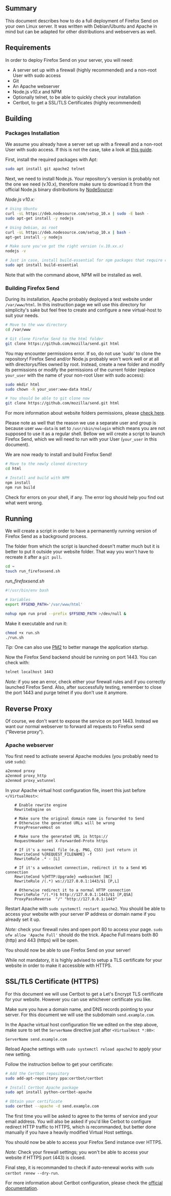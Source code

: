 ## Summary

This document describes how to do a full deployment of Firefox Send on your own Linux server. It was written with Debian/Ubuntu and Apache in mind but can be adapted for other distributions and webservers as well.

## Requirements

In order to deploy Firefox Send on your server, you will need:

* A server set up with a firewall (highly recommended) and a non-root User with sudo access
* Git
* An Apache webserver
* Node.js *v10.x* and NPM
* Optionally telnet, to be able to quickly check your installation
* Certbot, to get a SSL/TLS Certificates (highly recommended)


## Building

### Packages Installation

We assume you already have a server set up with a firewall and a non-root User with sudo access. If this is not the case, take a look at [this guide](https://www.digitalocean.com/community/tutorials/initial-server-setup-with-ubuntu-18-04).

First, install the required packages with Apt:

```sh
sudo apt install git apache2 telnet
```

Next, we need to install Node.js. Your repository's version is probably not the one we need (v.10.x), therefore make sure to download it from the official Node.js binary distributions by [NodeSource](https://github.com/nodesource/distributions/blob/master/README.md#deb):


*Node.js v10.x:*

```sh
# Using Ubuntu
curl -sL https://deb.nodesource.com/setup_10.x | sudo -E bash -
sudo apt-get install -y nodejs

# Using Debian, as root
curl -sL https://deb.nodesource.com/setup_10.x | bash -
apt-get install -y nodejs

# Make sure you've got the right version (v.10.xx.x)
nodejs -v

# Just in case, install build-essential for npm packages that require compiling code from source
sudo apt install build-essential
```

Note that with the command above, NPM will be installed as well.


### Building Firefox Send

During its installation, Apache probably deployed a test website under `/var/www/html`. In this instruction page we will use this directory for simplicity's sake but feel free to create and configure a new virtual-host to suit your needs.

```sh
# Move to the www directory
cd /var/www

# Git clone Firefox Send to the html folder
git clone https://github.com/mozilla/send.git html
```

You may encounter permissions error. If so, do not use 'sudo' to clone the repository! Firefox Send and/or Node.js probably won't work well or at all with directorys/files owned by root.
Instead, create a new folder and modify its permissions or modify the permissions of the current folder (replace `your_user` with the name of your non-root User with sudo access):

```sh
sudo mkdir html
sudo chown -R your_user:www-data html/

# You should be able to git clone now
git clone https://github.com/mozilla/send.git html
```

For more information about website folders permissions, please [check here](https://serverfault.com/a/357109).

Please note as well that the reason we use a separate user and group is because user `www-data` is set to `/usr/sbin/nologin` which means you are not supposed to use it as a regular shell. Bellow we will create a script to launch Firefox Send, which we will need to run with your User (`your_user` in this document).

We are now ready to install and build Firefox Send!

```sh
# Move to the newly cloned directory
cd html

# Install and build with NPM
npm install
npm run build
```

Check for errors on your shell, if any. The error log should help you find out what went wrong.


## Running

We will create a script in order to have a permanently running version of Firefox Send as a background process.

The folder from which the script is launched doesn't matter much but it is better to put it outside your website folder. That way you won't have to recreate it after a `git pull`.

```sh
cd ~
touch run_firefoxsend.sh
```

*run_firefoxsend.sh*
```sh
#!/usr/bin/env bash

# Variables
export FFSEND_PATH='/var/www/html'

nohup npm run prod --prefix $FFSEND_PATH >/dev/null &
```

Make it executable and run it:

```sh
chmod +x run.sh
./run.sh
```

_Tip:_ One can also use [PM2](https://pm2.keymetrics.io/) to better manage the application startup.

Now the Firefox Send backend should be running on port 1443. You can check with:

```sh
telnet localhost 1443
```

*Note:* if you see an error, check either your firewall rules and if you correctly launched Firefox Send. Also, after successfully testing, remember to close the port 1443 and purge telnet if you don't use it anymore.


## Reverse Proxy

Of course, we don't want to expose the service on port 1443. Instead we want our normal webserver to forward all requests to Firefox send ("Reverse proxy").

### Apache webserver

You first need to activate several Apache modules (you probably need to use `sudo`):

```sh
a2enmod proxy
a2enmod proxy_http
a2enmod proxy_wstunnel
```

In your Apache virtual host configuration file, insert this just before `</VirtualHost>`:

```
    # Enable rewrite engine
    RewriteEngine on

    # Make sure the original domain name is forwarded to Send
    # Otherwise the generated URLs will be wrong
    ProxyPreserveHost on

    # Make sure the generated URL is https://
    RequestHeader set X-Forwarded-Proto https

    # If it's a normal file (e.g. PNG, CSS) just return it
    RewriteCond %{REQUEST_FILENAME} -f
    RewriteRule .* - [L]

    # If it's a websocket connection, redirect it to a Send WS connection
    RewriteCond %{HTTP:Upgrade} =websocket [NC]
    RewriteRule /(.*) ws://127.0.0.1:1443/$1 [P,L]

    # Otherwise redirect it to a normal HTTP connection
    RewriteRule ^/(.*)$ http://127.0.0.1:1443/$1 [P,QSA]
    ProxyPassReverse  "/" "http://127.0.0.1:1443"
```

Restart Apache with `sudo systemctl restart apache2`. You should be able to access your website with your server IP address or domain name if you already set it up.

*Note:* check your firewall rules and open port 80 to access your page. `sudo ufw allow 'Apache Full'` should do the trick. Apache Full means both 80 (http) and 443 (https) will be open.

You should now be able to use Firefox Send on your server!

While not mandatory, it is highly advised to setup a TLS certificate for your website in order to make it accessible with HTTPS.


## SSL/TLS Certificate (HTTPS)

For this document we will use Certbot to get a Let's Encrypt TLS certificate for your website. However you can use whichever certificate you like.

Make sure you have a domain name, and DNS records pointing to your server. For this document we will use the subdomain `send.example.com`.

In the Apache virtual host configuration file we edited on the step above, make sure to set the `ServerName` directive just after `<VirtualHost *:80>`:

```
ServerName send.example.com
```

Reload Apache settings with `sudo systemctl reload apache2` to apply your new setting.

Follow the instruction bellow to get your certificate:

```sh
# Add the Certbot repository
sudo add-apt-repository ppa:certbot/certbot

# Install Certbot Apache package
sudo apt install python-certbot-apache

# Obtain your certificate
sudo certbot --apache -d send.example.com
```

The first time you will be asked to agree to the terms of service and your email address. You will also be asked if you'd like Cerbot to configure redirect HTTP traffic to HTTPS, which is recommanded, but better done manually if you have a heavily modified Virtual Host settings.

You should now be able to access your Firefox Send instance over HTTPS.

*Note:* Check your firewall settings; you won't be able to access your website if HTTPS port (443) is closed.

Final step, it is recommanded to check if auto-renewal works with `sudo certbot renew --dry-run`.

For more information about Certbot configuration, please check the [official documentation](https://certbot.eff.org/docs/).
